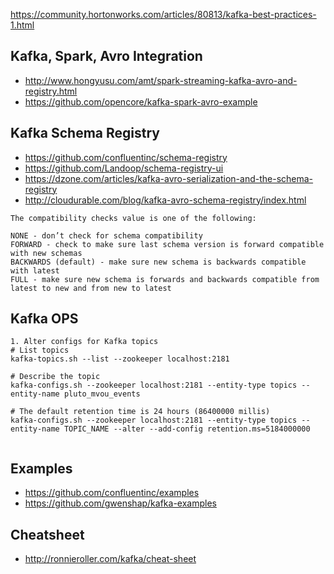 https://community.hortonworks.com/articles/80813/kafka-best-practices-1.html

## Kafka, Spark, Avro Integration
- http://www.hongyusu.com/amt/spark-streaming-kafka-avro-and-registry.html
- https://github.com/opencore/kafka-spark-avro-example

## Kafka Schema Registry
- https://github.com/confluentinc/schema-registry
- https://github.com/Landoop/schema-registry-ui
- https://dzone.com/articles/kafka-avro-serialization-and-the-schema-registry
- http://cloudurable.com/blog/kafka-avro-schema-registry/index.html
```
The compatibility checks value is one of the following:

NONE - don’t check for schema compatibility
FORWARD - check to make sure last schema version is forward compatible with new schemas
BACKWARDS (default) - make sure new schema is backwards compatible with latest
FULL - make sure new schema is forwards and backwards compatible from latest to new and from new to latest
```

## Kafka OPS
```
1. Alter configs for Kafka topics
# List topics
kafka-topics.sh --list --zookeeper localhost:2181

# Describe the topic
kafka-configs.sh --zookeeper localhost:2181 --entity-type topics --entity-name pluto_mvou_events

# The default retention time is 24 hours (86400000 millis)
kafka-configs.sh --zookeeper localhost:2181 --entity-type topics --entity-name TOPIC_NAME --alter --add-config retention.ms=5184000000


```
## Examples
- https://github.com/confluentinc/examples
- https://github.com/gwenshap/kafka-examples

## Cheatsheet
- http://ronnieroller.com/kafka/cheat-sheet